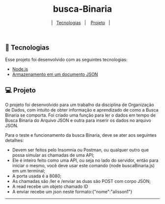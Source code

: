 <h1 align="center">
    busca-Binaria
</h1>

<p align="center">
  |&nbsp;&nbsp;&nbsp;<a href="#rocket-tecnologias">Tecnologias</a>&nbsp;&nbsp;&nbsp;|&nbsp;&nbsp;&nbsp;
  <a href="#-projeto">Projeto</a>&nbsp;&nbsp;&nbsp;|&nbsp;&nbsp;&nbsp;
</p>

<br>

## :rocket: Tecnologias

Esse projeto foi desenvolvido com as seguintes tecnologias:

- [Node.js](https://nodejs.org/en/)
- [Armazenamento em um documento JSON](https://www.json.org/json-pt.html)

## 💻 Projeto

O projeto foi desenvolvido para um trabalho da disciplina de Organização de Dados, com intuito de obter informação e aprendizado de como a Busca Binaria se comporta. Foi criado uma função para ler o dados em tempo de Busca Binaria do Arquivo JSON e outra para inserir os dados no arquivo JSON.

Para o teste e funcionamento da busca Binaria, deve se ater aos seguintes detalhes:

- Devem ser feitos pelo Insomnia ou Postman, ou qualquer outro que possa simular as chamadas de uma API;
- Ele é inteiro feito como uma API, ou seja no lado do servidor, então para iniciar o mesmo, você deve usar este comando (node buscaBinaria.js) em um terminal;
- A porta usada é a 8080;
- As chamadas são /ler e /enviar as duas são POST com corpo JSON;
- A read recebe um objeto chamado ID
- A enviar recebe um json neste formato:{"nome":"alisson1"}

---

